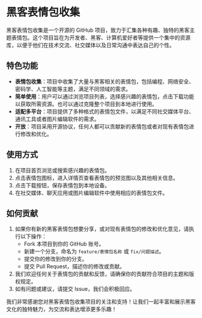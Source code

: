 # 黑客表情包收集

黑客表情包收集是一个开源的 GitHub 项目，致力于汇集各种有趣、独特的黑客主题表情包。这个项目旨在为开发者、黑客、计算机爱好者等提供一个集中的资源库，以便于他们在技术交流、社交媒体以及日常沟通中表达自己的个性。

## 特色功能

- **表情包收集**：项目中收集了大量与黑客相关的表情包，包括编程、网络安全、密码学、人工智能等主题，满足不同领域的需求。
- **简单使用**：用户可以通过浏览项目列表，选择感兴趣的表情包，点击下载功能以获取所需资源。也可以通过克隆整个项目到本地进行使用。
- **适配多平台**：项目提供了多种格式的表情包文件，以满足不同社交媒体平台、通讯工具或者图片编辑软件的需求。
- **开放**：项目采用开源协议，任何人都可以贡献新的表情包或者对现有表情包进行修改和优化。

## 使用方式

1. 在项目首页浏览或搜索感兴趣的表情包。
2. 点击表情包图标，进入详情页查看表情包的预览图以及其他相关信息。
3. 点击下载按钮，保存表情包到本地设备。
4. 在社交媒体、聊天应用或图片编辑软件中使用相应的表情包文件。

## 如何贡献

1. 如果你有新的黑客表情包想要分享，或对现有表情包的修改和优化意见，请执行以下操作：
    - Fork 本项目到你的 GitHub 账号。
    - 新建一个分支，命名为 `feature/表情包名称` 或 `fix/问题描述`。
    - 提交你的修改到你的分支。
    - 提交 Pull Request，描述你的修改或贡献。
2. 我们欢迎任何关于表情包的贡献和反馈，请确保你的贡献符合项目的主题和版权规定。
3. 如有问题或建议，请提交 Issue，我们会积极回应。

我们非常感谢您对黑客表情包收集项目的关注和支持！让我们一起丰富和展示黑客文化的独特魅力，为交流和表达增添更多乐趣！

